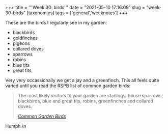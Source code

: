 +++
title = '''Week 30: birds'''
date = "2021-05-10 17:16:09"
slug = "week-30-birds"
[taxonomies]
tags = ['general','weeknotes']
+++

These are the birds I regularly see in my garden:

  * blackbirds
  * goldfinches
  * pigeons
  * collared doves
  * sparrows
  * robins
  * blue tits
  * great tits

Very very occassionally we get a jay and a greenfinch. This all feels quite varied until you read the RSPB list of common garden birds:

<blockquote class="wp-block-quote">
  <p>
    The most likely visitors to your garden are starlings, house sparrows, blackbirds, blue and great tits, robins, greenfinches and collared doves.
  </p>
  
  <cite><a href="https://www.rspb.org.uk/birds-and-wildlife/advice/how-you-can-help-birds/feeding-birds/common-garden-birds/">Common Garden Birds</a></cite>
</blockquote>

Humph.\n